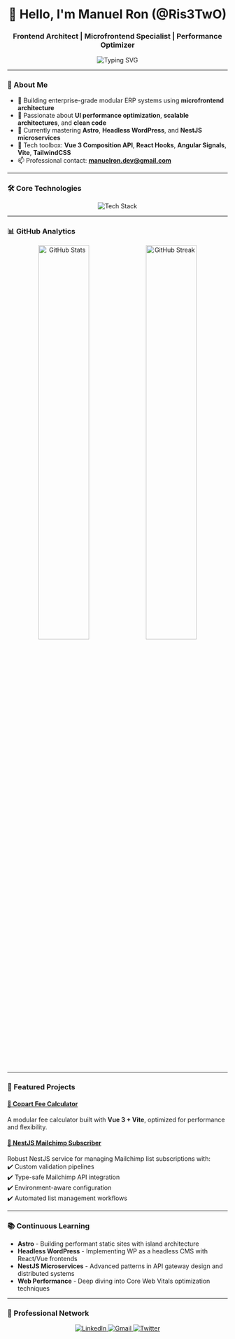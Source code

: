 <h1 align="center">👋 Hello, I'm Manuel Ron (@Ris3TwO)</h1>
<h3 align="center">Frontend Architect | Microfrontend Specialist | Performance Optimizer</h3>

<p align="center">
  <img src="https://readme-typing-svg.demolab.com?font=Fira+Code&duration=2500&pause=1000&center=true&vCenter=true&width=500&lines=Frontend+Engineer+%7C+Vue%2FReact%2FAngular%2FVite;Modular+Systems+Enthusiast;Performance+Driven+Development" alt="Typing SVG" />
</p>

---

### 🚀 About Me

- 💼 Building enterprise-grade modular ERP systems using **microfrontend architecture**
- 🎯 Passionate about **UI performance optimization**, **scalable architectures**, and **clean code**
- 🌱 Currently mastering **Astro**, **Headless WordPress**, and **NestJS microservices**
- 🔧 Tech toolbox: **Vue 3 Composition API**, **React Hooks**, **Angular Signals**, **Vite**, **TailwindCSS**
- 📫 Professional contact: **manuelron.dev@gmail.com**

---

### 🛠️ Core Technologies

<p align="center">
  <img src="https://skillicons.dev/icons?i=vue,angular,react,vite,nestjs,astro,wordpress,ts,js,html,css,tailwind,git,github,vscode,docker" alt="Tech Stack" />
</p>

---

### 📊 GitHub Analytics

<p align="center">
  <img src="https://github-readme-stats.vercel.app/api?username=Ris3TwO&show_icons=true&theme=tokyonight&hide_border=true" alt="GitHub Stats" width="48%" />
  <img src="https://github-readme-streak-stats.herokuapp.com/?user=Ris3TwO&theme=tokyonight" alt="GitHub Streak" width="48%" />
</p>

---

### 🚀 Featured Projects

#### [🚀 Copart Fee Calculator](https://github.com/Ris3TwO/copart-fee-calculator)  
A modular fee calculator built with **Vue 3 + Vite**, optimized for performance and flexibility.

#### [📡 NestJS Mailchimp Subscriber](https://github.com/Ris3TwO/mailchimp-api)  
Robust NestJS service for managing Mailchimp list subscriptions with:  
✔️ Custom validation pipelines  
✔️ Type-safe Mailchimp API integration  
✔️ Environment-aware configuration  
✔️ Automated list management workflows

---

### 📚 Continuous Learning

- **Astro** - Building performant static sites with island architecture  
- **Headless WordPress** - Implementing WP as a headless CMS with React/Vue frontends  
- **NestJS Microservices** - Advanced patterns in API gateway design and distributed systems  
- **Web Performance** - Deep diving into Core Web Vitals optimization techniques

---

### 🤝 Professional Network

<p align="center">
  <a href="https://linkedin.com/in/manueljron" target="_blank">
    <img src="https://img.shields.io/badge/LinkedIn-0077B5?style=for-the-badge&logo=linkedin&logoColor=white" alt="LinkedIn"/>
  </a>
  <a href="mailto:manuelron.dev@gmail.com">
    <img src="https://img.shields.io/badge/Gmail-D14836?style=for-the-badge&logo=gmail&logoColor=white" alt="Gmail"/>
  </a>
  <a href="https://twitter.com/manujron" target="_blank">
    <img src="https://img.shields.io/badge/Twitter-1DA1F2?style=for-the-badge&logo=twitter&logoColor=white" alt="Twitter"/>
  </a>
</p>
